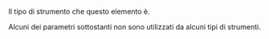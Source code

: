 Il tipo di strumento che questo elemento è.

Alcuni dei parametri sottostanti non sono utilizzati da alcuni tipi di strumenti.